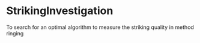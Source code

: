 # StrikingInvestigation
To search for an optimal algorithm to measure the striking quality in method ringing
